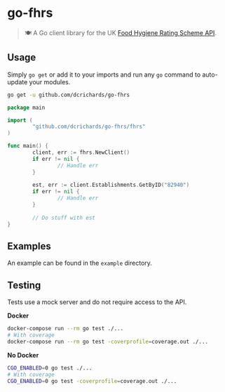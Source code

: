 # go-fhrs

> 🍽  A Go client library for the UK [Food Hygiene Rating Scheme API](https://api.ratings.food.gov.uk/help).

## Usage

Simply `go get` or add it to your imports and run any `go` command to auto-update your modules.

```bash
go get -u github.com/dcrichards/go-fhrs
```

```go
package main

import (
        "github.com/dcrichards/go-fhrs/fhrs"
)

func main() {
        client, err := fhrs.NewClient()
        if err != nil {
                // Handle err
        }
        
        est, err := client.Establishments.GetByID("82940")
        if err != nil {
                // Handle err
        }
        
        // Do stuff with est
}
```

## Examples

An example can be found in the `example` directory.

## Testing

Tests use a mock server and do not require access to the API.

**Docker**
```bash
docker-compose run --rm go test ./...
# With coverage
docker-compose run --rm go test -coverprofile=coverage.out ./...
```

**No Docker**

```bash
CGO_ENABLED=0 go test ./...
# With coverage
CGO_ENABLED=0 go test -coverprofile=coverage.out ./...
```
